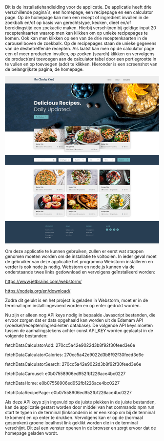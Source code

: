 Dit is de installatiehandleiding voor de applicatie. De applicatie heeft drie verschillende pagina´s, een homepage, een recipepage en een calculator page. Op de homepage kan men een recept of ingrediënt invullen in de zoekbalk en/of op basis van gerechtstype, keuken, dieet en/of bereidingstijd een zoekactie maken. Hierbij verschijnen bij geldige input 20 receptenkaarten waarop men kan klikken om op unieke recipepages te komen. Ook kan men klikken op een van de drie receptenkaarten in de carousel boven de zoekbalk. Op de recipepages staan de unieke gegevens van de desbetreffende recepten. Als laatst kan men op de calculator page een of meer producten invullen, op zoeken (search) klikken en vervolgens de product(en) toevoegen aan de calculator tabel door een portiegrootte in te vullen en op toevoegen (add) te klikken. Hieronder is een screenshot van de belangrijkste pagina, de homepage.

![Screenshot belangrijkste pagina](/designs/homepage.jpg "Screenshot belangrijkste pagina")

Om deze applicatie te kunnen gebruiken, zullen er eerst wat stappen genomen moeten worden om de installatie te voltooien.
In ieder geval moet de gebruiker van deze applicatie het programma Webstorm installeren en verder is ook node.js nodig.
Webstorm en node.js kunnen via de onderstaande twee links gedownload en vervolgens geïnstalleerd worden:

https://www.jetbrains.com/webstorm/

https://nodejs.org/en/download/

Zodra dit gelukt is en het project is geladen in Webstorm, moet er in de terminal npm install ingevoerd worden en op enter gedrukt worden.

Nu zijn er alleen nog API keys nodig in bepaalde Javascript bestanden, die ervoor zorgen dat er data opgehaald kan worden uit de Edamam API (voedsel/recepten/ingrediënten database).
De volgende API keys moeten tussen de aanhalingstekens achter const API_KEY worden geplaatst in de volgende bestanden:

fetchDataCalculatorAdd: 270cc5a42e9022d3b8f92f30feed3e6e

fetchDataCalculatorCalories: 270cc5a42e9022d3b8f92f30feed3e6e

fetchDataCalculatorSearch: 270cc5a42e9022d3b8f92f30feed3e6e

fetchDataCarousel: e0b07558906ed952fb1226ace4bc0227

fetchDataHome: e0b07558906ed952fb1226ace4bc0227

fetchDataRecipePage: e0b07558906ed952fb1226ace4bc0227

Als deze API keys zijn ingevuld op de juiste plekken in de juiste bestanden, kan de applicatie gestart worden door middel van het commando npm run start te typen in de terminal (linksonderin is er een knop om bij de terminal te komen) en op enter te drukken. Vervolgens kan er op de (normaal gesproken) groene localhost link geklikt worden die in de terminal verschijnt. Dit zal een venster openen in de browser en zorgt ervoor dat de homepage geladen wordt.